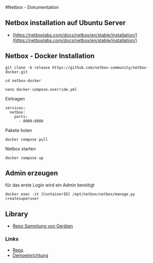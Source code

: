 #Netbox - Dokumentation

## Netbox installation auf Ubuntu Server

+ [https://netboxlabs.com/docs/netbox/en/stable/installation/](https://netboxlabs.com/docs/netbox/en/stable/installation/)

## Netbox - Docker Installation
```
git clone -b release https://github.com/netbox-community/netbox-docker.git
```
```
cd netbox-docker
```
```
nano docker-compose.override.yml
```
Eintragen
```
services:
  netbox:
    ports:
      - 8000:8080
```
Pakete holen
```
docker compose pull
```
Netbox starten
```
docker compose up
```

## Admin erzeugen
für das erste Login wird ein Admin benötigt
```
docker exec -it [ContainerID] /opt/netbox/netbox/manage.py createsuperuser
```
## Library
+ [Repo Sammlung von Geräten](https://github.com/netbox-community/devicetype-library/tree/master)


### Links
+ [Repo](https://github.com/netbox-community/netbox-docker?ref=packetswitch.co.uk)
+ [Demoeinrichtung](https://netbox.c3voc.de/dcim/regions/)
